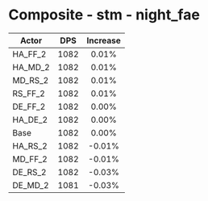 # Composite - stm - night_fae
| Actor | DPS | Increase |
|---|:---:|:---:|
|HA_FF_2|1082|0.01%|
|HA_MD_2|1082|0.01%|
|MD_RS_2|1082|0.01%|
|RS_FF_2|1082|0.01%|
|DE_FF_2|1082|0.00%|
|HA_DE_2|1082|0.00%|
|Base|1082|0.00%|
|HA_RS_2|1082|-0.01%|
|MD_FF_2|1082|-0.01%|
|DE_RS_2|1082|-0.03%|
|DE_MD_2|1081|-0.03%|

